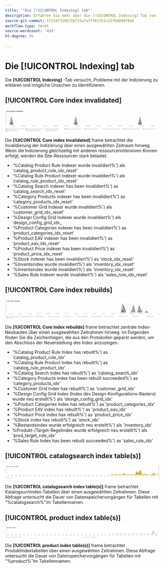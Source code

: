 ```yaml
---
title: '"Die [!UICONTROL Indexing] tab"'
description: Erfahren Sie mehr über die [!UICONTROL Indexing] Tab von [!DNL Observation for Adobe Commerce].
source-git-commit: 1f334f329b72b715afa7f3617b1ce2fb8004f816
workflow-type: tm+mt
source-wordcount: '433'
ht-degree: 0%

---
```


# Die [!UICONTROL Indexing] tab

Die **[!UICONTROL Indexing]** -Tab versucht, Probleme mit der Indizierung zu erklären und mögliche Ursachen zu identifizieren.

## [!UICONTROL Core index invalidated]

![Kernindex invalidiert](../../assets/tools/observation-for-adobe-commerce/indexing-tab-1.jpg)

Die **[!UICONTROL Core index invalidated]** frame betrachtet die Invalidierung der Indizierung über einen ausgewählten Zeitraum hinweg. Wenn die Indizierung gleichzeitig mit anderen ressourcenintensiven Kronen erfolgt, werden die Site-Ressourcen stark belastet.

* &#39;%Catalog Product Rule Indexer wurde invalidiert%&#39;) als &#39;catalog_product_rule_idx_reset&#39;
* &#39;%Catalog Rule Product Indexer wurde invalidiert%&#39;) als &#39;catalog_rule_product_idx_reset&#39;
* &#39;%Catalog Search indexer has been invalidiert%&#39;) as &#39;catalog_search_idx_reset&#39;
* &#39;%Category Products indexer has been invalidiert%&#39;) as &#39;category_products_idx_reset&#39;
* &#39;%Customer Grid Indexer wurde invalidiert%&#39;) als &#39;customer_grid_idx_reset&#39;
* &#39;%Design Config Grid Indexer wurde invalidiert%&#39;) als &#39;design_config_grid_idx_
* &#39;%Product Categories indexer has been invalidiert%&#39;) as &#39;product_categories_idx_reset&#39;
* &#39;%Product EAV indexer has been invalidiert%&#39;) as &#39;product_eav_idx_reset&#39;
* &#39;%Product Price indexer has been invalidiert%&#39;) as &#39;product_price_idx_reset&#39;
* &#39;%Stock indexer has been invalidiert%&#39;) as &#39;stock_idx_reset&#39;
* &#39;%Inventsindex wurde invalidiert%&#39;) als &#39;inventory_idx_reset&#39;
* &#39;%Inventsindex wurde invalidiert%&#39;) als &#39;inventory_idx_reset&#39;
* &#39;%Sales Rule Indexer wurde invalidiert%&#39;) als &#39;sales_rule_idx_reset&#39;

## [!UICONTROL Core index rebuilds]

![Neubauten von Core-Indizes](../../assets/tools/observation-for-adobe-commerce/indexing-tab-2.jpg)

Die **[!UICONTROL Core index rebuilds]** frame betrachtet zentrale Index-Neubauten über einen ausgewählten Zeitrahmen hinweg. Im Folgenden finden Sie die Zeichenfolgen, die aus den Protokollen geparst werden, um den Abschluss der Neuerstellung des Index anzuzeigen.

* &#39;%Catalog Product Rule Index has rebuilt%&#39;) as &#39;catalog_product_rule_idx&#39;
* &#39;%Catalog Rule Product Index has rebuilt%&#39;) as &#39;catalog_rule_product_idx&#39;
* &#39;%Catalog Search index has rebuilt%&#39;) as &#39;catalog_search_idx&#39;
* &#39;%Category Products index has been rebuilt succeeded%&#39;) as &#39;category_products_idx&#39;
* &#39;%Customer Grid Index has rebuilt%&#39;) as &#39;customer_grid_idx&#39;
* &#39;%Design Config Grid Index (Index des Design-Konfigurations-Rasters) wurde neu erstellt%&#39;) als &#39;design_config_grid_idx&#39;
* &#39;%Product Categories index has rebuilt%&#39;) as &#39;product_categories_idx&#39;
* &#39;%Product EAV index has rebuilt%&#39;) as &#39;product_eav_idx&#39;
* &#39;%Product Price index has rebuilt%&#39;) as &#39;product_price_idx&#39;
* &#39;%Stock index has rebuilt%&#39;) as &#39;stock_idx&#39;
* &#39;%Bestandsindex wurde erfolgreich neu erstellt%&#39;) als &#39;inventory_idx&#39;
* %Produkt-/Target-Regelindex wurde erfolgreich neu erstellt%&#39;) als &#39;prod_target_rule_idx&#39;
* &#39;%Sales Rule Index has been rebuilt succeeded%&#39;) as &#39;sales_rule_idx&#39;


## [!UICONTROL catalogsearch index table(s)]

![Katalogsuchindex-Tabelle(n)](../../assets/tools/observation-for-adobe-commerce/indexing-tab-3.jpg)

Die **[!UICONTROL catalogsearch index table(s)]** frame betrachtet Katalogsuchindex-Tabellen über einen ausgewählten Zeitrahmen. Diese Abfrage untersucht die Dauer von Datenspeichervorgängen für Tabellen mit &quot;%catalogsearch%&quot;im Tabellennamen.

## [!UICONTROL product index table(s)]

![Produktindex-Tabelle(n)](../../assets/tools/observation-for-adobe-commerce/indexing-tab-4.jpg)

Die **[!UICONTROL product index table(s)]** frame betrachtet Produktindextabellen über einen ausgewählten Zeitrahmen. Diese Abfrage untersucht die Dauer von Datenspeichervorgängen für Tabellen mit &quot;%product%&quot;im Tabellennamen.
